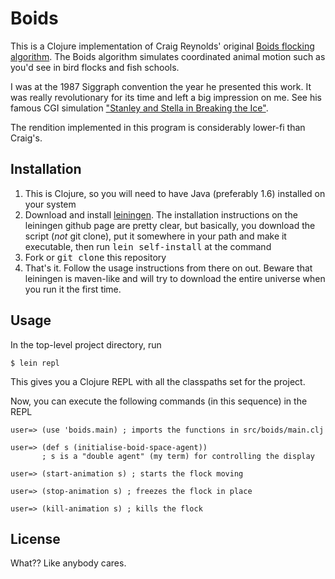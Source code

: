 Boids
=====
This is a Clojure implementation of Craig Reynolds' original [Boids
flocking algorithm](http://www.red3d.com/cwr/boids/).  The Boids
algorithm simulates coordinated animal motion such as you'd see in
bird flocks and fish schools.

I was at the 1987 Siggraph convention the year he presented this
work. It was really revolutionary for its time and left a big
impression on me.  See his famous CGI simulation ["Stanley and Stella
in Breaking the
Ice"](http://www.youtube.com/watch?v=3bTqWsVqyzE&NR=1).

The rendition implemented in this program is considerably lower-fi
than Craig's.

Installation
------------
1. This is Clojure, so you will need to have Java (preferably 1.6)
installed on your system
2. Download and install
[leiningen](http://github.com/technomancy/leiningen).  The
installation instructions on the leiningen github page are pretty
clear, but basically, you download the script (_not_ git clone), put
it somewhere in your path and make it executable, then run  <tt>lein
self-install</tt> at the command 
3. Fork or <tt>git clone</tt> this repository
4. That's it.  Follow the usage instructions from there on out.
Beware that leiningen is maven-like and will try to download the entire
universe when you run it the first time.


Usage
-----
In the top-level project directory, run

    $ lein repl

This gives you a Clojure REPL with all the classpaths set for the
project.

Now, you can execute the following commands (in this sequence) in the
REPL

    user=> (use 'boids.main) ; imports the functions in src/boids/main.clj

    user=> (def s (initialise-boid-space-agent)) 
	       ; s is a "double agent" (my term) for controlling the display

    user=> (start-animation s) ; starts the flock moving

    user=> (stop-animation s) ; freezes the flock in place

    user=> (kill-animation s) ; kills the flock

License
-------
What??  Like anybody cares.
